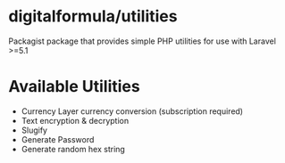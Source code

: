 # digitalformula/utilities

Packagist package that provides simple PHP utilities for use with Laravel >=5.1

# Available Utilities

- Currency Layer currency conversion (subscription required)
- Text encryption & decryption
- Slugify
- Generate Password
- Generate random hex string
